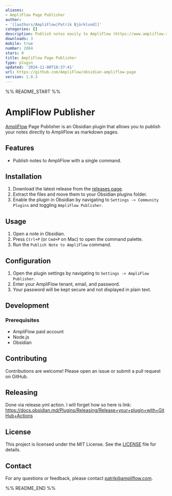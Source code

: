 ```yaml
---
aliases:
- AmpliFlow Page Publisher
author:
- '[[authors/AmpliFlow|Patrik Björklund]]'
categories: []
description: Publish notes easily to AmpliFlow (https://www.ampliflow.se)
downloads: 3
mobile: true
number: 2084
stars: 0
title: AmpliFlow Page Publisher
type: plugin
updated: '2024-11-08T18:37:41'
url: https://github.com/AmpliFlow/obsidian-ampliflow-page
version: 1.0.3
---
```


%% README_START %%

# AmpliFlow Publisher

[AmpliFlow](https://www.ampliflow.se) Page Publisher is an Obsidian plugin that allows you to publish your notes directly to AmpliFlow as markdown pages.

## Features

- Publish notes to AmpliFlow with a single command.

## Installation

1. Download the latest release from the [releases page](https://github.com/your-repo/ampliflow-publisher/releases).
2. Extract the files and move them to your Obsidian plugins folder.
3. Enable the plugin in Obsidian by navigating to `Settings -> Community Plugins` and toggling `AmpliFlow Publisher`.

## Usage

1. Open a note in Obsidian.
2. Press `Ctrl+P` (or `Cmd+P` on Mac) to open the command palette.
3. Run the `Publish Note to AmpliFlow` command.

## Configuration

1. Open the plugin settings by navigating to `Settings -> AmpliFlow Publisher`.
2. Enter your AmpliFlow tenant, email, and password.
3. Your password will be kept secure and not displayed in plain text.

## Development

### Prerequisites

- AmpliFlow paid account
- Node.js
- Obsidian

## Contributing

Contributions are welcome! Please open an issue or submit a pull request on GitHub.

## Releasing

Done via release.yml action. I will forget how so here is link:
https://docs.obsidian.md/Plugins/Releasing/Release+your+plugin+with+GitHub+Actions

## License

This project is licensed under the MIT License. See the [LICENSE](LICENSE) file for details.

## Contact

For any questions or feedback, please contact [patrik@ampliflow.com](mailto:patrik@ampliflow.com).

%% README_END %%